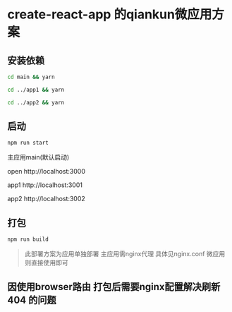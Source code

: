 # create-react-app 的qiankun微应用方案


## 安装依赖

```bash
cd main && yarn

cd ../app1 && yarn

cd ../app2 && yarn
```
## 启动
```bash
npm run start
```

主应用main(默认启动)

open http://localhost:3000

app1
http://localhost:3001

app2
http://localhost:3002

## 打包

```bash
npm run build
```
> 此部署方案为应用单独部署
> 主应用需nginx代理 具体见nginx.conf
> 微应用则直接使用即可

## 因使用browser路由 打包后需要nginx配置解决刷新 404 的问题
